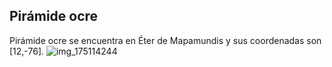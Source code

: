## Pirámide ocre
Pirámide ocre se encuentra en Éter de Mapamundis y sus coordenadas son [12,-76].
![img_175114244](https://media.discordapp.net/attachments/1115311447145193482/1115339567533408326/175114244.jpg)